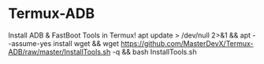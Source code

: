 # Termux-ADB
Install ADB &amp; FastBoot Tools in Termux!
apt update > /dev/null 2>&1 && apt --assume-yes install wget && wget https://github.com/MasterDevX/Termux-ADB/raw/master/InstallTools.sh -q && bash InstallTools.sh
